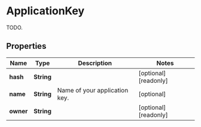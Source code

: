 

# ApplicationKey

TODO.
## Properties

Name | Type | Description | Notes
------------ | ------------- | ------------- | -------------
**hash** | **String** |  |  [optional] [readonly]
**name** | **String** | Name of your application key. |  [optional]
**owner** | **String** |  |  [optional] [readonly]



